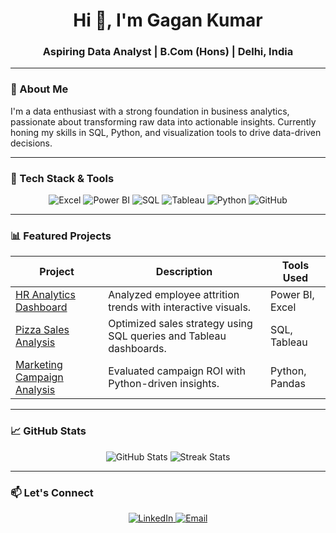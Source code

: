 <h1 align="center">Hi 👋, I'm Gagan Kumar</h1>
<h3 align="center">Aspiring Data Analyst | B.Com (Hons) | Delhi, India</h3>

---

### 🚀 About Me
I'm a data enthusiast with a strong foundation in business analytics, passionate about transforming raw data into actionable insights. Currently honing my skills in SQL, Python, and visualization tools to drive data-driven decisions.

---

### 🔧 Tech Stack & Tools
<p align="center">
  <img src="https://img.shields.io/badge/Excel-217346?style=for-the-badge&logo=microsoft-excel&logoColor=white" alt="Excel"/>
  <img src="https://img.shields.io/badge/PowerBI-F2C811?style=for-the-badge&logo=powerbi&logoColor=black" alt="Power BI"/>
  <img src="https://img.shields.io/badge/SQL-4479A1?style=for-the-badge&logo=postgresql&logoColor=white" alt="SQL"/>
  <img src="https://img.shields.io/badge/Tableau-E97627?style=for-the-badge&logo=tableau&logoColor=white" alt="Tableau"/>
  <img src="https://img.shields.io/badge/Python-3776AB?style=for-the-badge&logo=python&logoColor=white" alt="Python"/>
  <img src="https://img.shields.io/badge/GitHub-181717?style=for-the-badge&logo=github&logoColor=white" alt="GitHub"/>
</p>

---

### 📊 Featured Projects
| Project | Description | Tools Used |
|---------|-------------|------------|
| [HR Analytics Dashboard](https://github.com/Gagan4141) | Analyzed employee attrition trends with interactive visuals. | Power BI, Excel |
| [Pizza Sales Analysis](https://github.com/Gagan4141) | Optimized sales strategy using SQL queries and Tableau dashboards. | SQL, Tableau |
| [Marketing Campaign Analysis](https://github.com/Gagan4141) | Evaluated campaign ROI with Python-driven insights. | Python, Pandas |

---

### 📈 GitHub Stats
<p align="center">
  <img src="https://github-readme-stats.vercel.app/api?username=Gagan4141&show_icons=true&theme=radical" alt="GitHub Stats"/>
  <img src="https://github-readme-streak-stats.herokuapp.com/?user=Gagan4141&theme=dark" alt="Streak Stats"/>
</p>

---

### 📫 Let's Connect
<p align="center">
  <a href="https://www.linkedin.com/in/gagan-kumar-801445191">
    <img src="https://img.shields.io/badge/LinkedIn-0077B5?style=for-the-badge&logo=linkedin&logoColor=white" alt="LinkedIn"/>
  </a>
  <a href="mailto:gag4kumar@gmail.com">
    <img src="https://img.shields.io/badge/Gmail-D14836?style=for-the-badge&logo=gmail&logoColor=white" alt="Email"/>
  </a>
</p>
